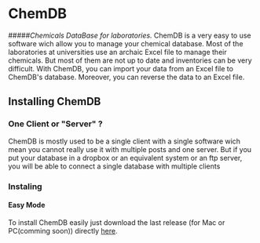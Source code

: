 # ChemDB
#####_Chemicals DataBase for laboratories._
ChemDB is a very easy to use software wich allow you to manage your chemical database.
Most of the laboratories at universities use an archaic Excel file to manage their chemicals. But most of them are not up to date and inventories can be very difficult. With ChemDB, you can import your data from an Excel file to ChemDB's database. Moreover, you can reverse the data to an Excel file.

## Installing ChemDB
### One Client or "Server" ?
ChemDB is mostly used to be a single client with a single software wich mean you cannot really use it with multiple posts and one server. But if you put your database in a dropbox or an equivalent system or an ftp server, you will be able to connect a single database with multiple clients
### Instaling
#### Easy Mode
To install ChemDB easily just download the last release (for Mac or PC(comming soon)) directly [here](https://github.com/dedichan/ChemDB/releases).

